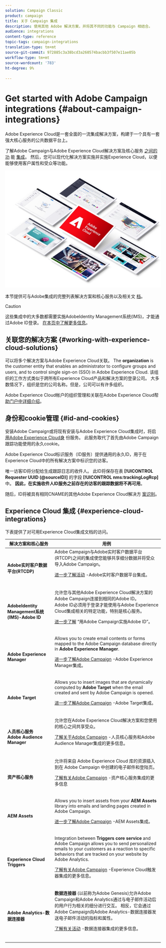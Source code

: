 ```yaml
---
solution: Campaign Classic
product: campaign
title: 关于 Campaign 集成
description: 使用其他 Adobe 解决方案，并将其不同的功能与 Campaign 相结合。
audience: integrations
content-type: reference
topic-tags: campaign-integrations
translation-type: tm+mt
source-git-commit: 972885c3a38bcd3a260574bacbb3f507e11ae05b
workflow-type: tm+mt
source-wordcount: '783'
ht-degree: 9%

---
```



# Get started with Adobe Campaign integrations {#about-campaign-integrations}

Adobe Experience Cloud是一套全面的一流集成解决方案，构建于一个具有一套强大核心服务的公共数据平台上。

了解Adobe Campaign与Adobe Experience Cloud解决方案及核心服务 [之间的功](https://docs.adobe.com/content/help/en/core-services/interface/marketing-cloud-integrations.html) 能 [集成](https://docs.adobe.com/content/help/en/core-services/interface/about-core-services/core-services.html)。 然后，您可以现代化解决方案实施并实施Experience Cloud，以便能够使用客户属性和受众等功能。

![](assets/ExCloud-solutions.png)

本节提供可与Adobe集成的完整列表解决方案和核心服务以及相关文 [档](#experience-cloud-integrations)。

>[!CAUTION]
>
>这些集成中的大多数都需要实施AdobeIdentity Management系统(IMS)，才能通过Adobe ID登录。 [在本页中了解更多信息](../../integrations/using/about-adobe-id.md)。


## 关联您的解决方案 {#working-with-experience-cloud-solutions}

可以将多个解决方案与Adobe Experience Cloud关联。 The **organization** is the customer entity that enables an administrator to configure groups and users, and to control single sign-on (SSO) in Adobe Experience Cloud. 该组织的工作方式类似于跨所有Experience Cloud产品和解决方案的登录公司。 大多数情况下，组织是您的公司名称。但是，公司可以有许多组织。

Adobe Experience Cloud帐户的组织管理和关联在Adobe Experience Cloud帮 [助门户中详细介绍](https://docs.adobe.com/content/help/zh-Hans/core-services/interface/manage-users-and-products/organizations.html)。

## 身份和cookie管理 {#id-and-cookies}

安装Adobe Campaign或将现有安装与Adobe Experience Cloud集成时，将启 [用Adobe Experience Cloud身](https://docs.adobe.com/content/help/en/id-service/using/home.html) 份服务。 此服务取代了首先由Adobe Campaign跟踪功能使用的永久cookie。

Adobe Experience Cloud标识服务（ID服务）提供通用的永久ID，用于在Experience Cloud中的所有解决方案中标识您的访客。

唯一访客ID将分配给生成跟踪日志的收件人。 此ID将保存在表 **[!UICONTROL Requester UUID (@sourceID)]** 的字段 **[!UICONTROL nms:trackingLogRcp]** 中。 **因此，在实施收件人ID服务之前存在的访客的跟踪数据将不再可用**。

随后，ID将被具有相同CNAME的其他Adobe Experience Cloud解决方 [案识别](https://docs.adobe.com/content/help/en/id-service/using/reference/analytics-reference/cname.html)。

## Experience Cloud 集成 {#experience-cloud-integrations}

下表提供了对可用Experience Cloud集成文档的访问。

<table> 
 <thead> 
  <tr> 
   <th> 解决方案和核心服务<br /> </th> 
   <th> 用例<br /> </th> 
  </tr> 
 </thead> 
 <tbody> 
  <tr> 
   <td> <strong>Adobe实时客户数据平台(RTCDP)</strong><br /> </td> 
   <td> Adobe Campaign与Adobe实时客户数据平台(RTCDP)之间的集成使您能够共享细分数据并将受众导入Adobe Campaign。<br /> <p><a href="https://docs.adobe.com/content/help/en/experience-platform/rtcdp/destinations/destinations-cat/adobe-destinations/adobe-campaign-destination.html">进一步了解活动</a> -Adobe实时客户数据平台集成。</p><br /> </td> 
  </tr> 
  <tr> 
   <td> <strong>AdobeIdentity Management系统(IMS)-Adobe ID</strong><br /> </td> 
   <td> 允许您与其他Adobe Experience Cloud解决方案的Adobe Campaign连接到相同的Adobe ID。<br /> Adobe ID必须用于登录才能使用与Adobe Experience Cloud集成相关的特定功能，特别是核心服务。<br /> <p><a href="../../integrations/using/about-adobe-id.md">进一步了解</a> “用Adobe Campaign实施Adobe ID”。</p><br /> </td> 
  </tr> 
  <tr> 
   <td> <strong>Adobe Experience Manager</strong><br /> </td> 
   <td> Allows you to create email contents or forms mapped to the Adobe Campaign database directly in <strong>Adobe Experience Manager</strong>.<br /> <p><a href="../../integrations/using/about-adobe-experience-manager.md">进一步了解Adobe Campaign</a> -Adobe Experience Manager集成。</p><br /> </td> 
  </tr> 
  <tr> 
   <td> <strong>Adobe Target</strong><br /> </td> 
   <td> Allows you to insert images that are dynamically computed by <strong>Adobe Target</strong> when the email created and sent by Adobe Campaign is opened.<br /> <p><a href="../../integrations/using/integrating-with-adobe-target.md">进一步了解Adobe Campaign</a> -Adobe Target集成。</p><br /> </td> 
  </tr> 
  <tr> 
   <td> <strong>人员核心服务</strong><br /><strong>Adobe Audience Manager</strong><br /> </td> 
   <td> 允许您在Adobe Experience Cloud解决方案和您使用的核心之间共享受众。<br /> <p><a href="../../integrations/using/sharing-audiences-with-adobe-experience-cloud.md">了解关于Adobe Campaign</a> -人员核心服务和Adobe Audience Manager集成的更多信息。</p><br /> </td> 
  </tr> 
  <tr> 
   <td> <strong>资产核心服务</strong><br /> </td> 
   <td> 允许将来自 Adobe Experience Cloud 库的资源插入到在 Adobe Campaign 中创建的电子邮件和登陆页。<br /> <p><a href="../../integrations/using/configuring-access-to-assets.md#integrating-with-experience-cloud-assets">了解有关Adobe Campaign</a> -资产核心服务集成的更多信息</p><br /> </td> 
  </tr> 
  <tr> 
   <td> <strong>AEM Assets</strong><br /> </td> 
   <td> Allows you to insert assets from your <strong>AEM Assets</strong> library into emails and landing pages created in Adobe Campaign.<br /> <p><a href="../../integrations/using/configuring-access-to-assets.md#integrating-with-aem-assets">进一步了解Adobe Campaign</a> -AEM Assets集成。</p><br /> </td> 
  </tr> 
  <tr> 
   <td> <strong>Experience Cloud Triggers</strong><br /> </td> 
   <td> Integration between <strong>Triggers core service</strong> and Adobe Campaign allows you to send personalized emails to your customers as a reaction to specific behaviors that are tracked on your website by Adobe Analytics.<br /> <p><a href="https://helpx.adobe.com/cn/campaign/kb/triggers-and-campaign.html">了解有关Adobe Campaign</a> -Experience Cloud触发器集成的更多信息。</p><br /> </td> 
  </tr> 
  <tr> 
   <td> <strong>Adobe Analytics-数据连接器</strong><br /> </td> 
   <td> <strong>数据连接器</strong> (以前称为Adobe Genesis)允许Adobe Campaign和Adobe Analytics通过与电子邮件活动后的用户行为相关的细分进行交互。 相反，它会通过Adobe Campaign向Adobe Analytics-数据连接器发送电子邮件活动的指标和属性。<br /> <p><a href="../../platform/using/adobe-analytics-data-connector.md">了解有关活动</a> -数据连接器集成的更多信息。</p><br /> </td> 
  </tr> 
 </tbody> 
</table>

